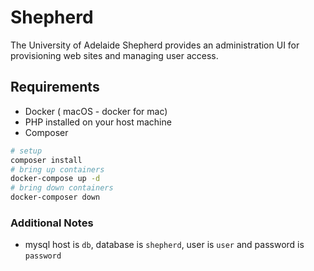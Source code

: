Shepherd
========

The University of Adelaide Shepherd provides an administration UI for provisioning web sites and managing user access.

## Requirements

* Docker ( macOS - docker for mac)
* PHP installed on your host machine
* Composer


```bash
# setup 
composer install
# bring up containers
docker-compose up -d
# bring down containers
docker-composer down
```

### Additional Notes

- mysql host is `db`, database is `shepherd`, user is `user` and password is `password`
